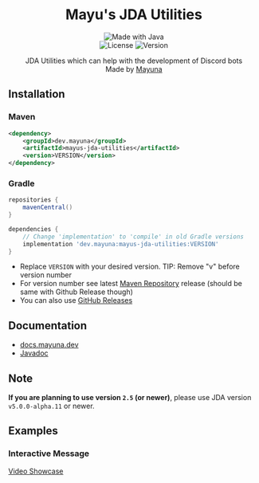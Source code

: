 <p align="center">
  <h1 align="center">Mayu's JDA Utilities</h1>
</p>
<p align="center">
  <img src="http://ForTheBadge.com/images/badges/made-with-java.svg" alt="Made with Java">
  <br>
  <img src="https://img.shields.io/github/license/lilmayu/MayusJDAUtilities.svg" alt="License">
  <img src="https://img.shields.io/github/v/release/lilmayu/MayusJDAUtilities.svg" alt="Version">
</p>
<p align="center">
    JDA Utilities which can help with the development of Discord bots
  <br>
  Made by <a href="https://mayuna.dev">Mayuna</a>
</p>

## Installation
### Maven
```xml
<dependency>
    <groupId>dev.mayuna</groupId>
    <artifactId>mayus-jda-utilities</artifactId>
    <version>VERSION</version>
</dependency>
```
### Gradle
```gradle
repositories {
    mavenCentral()
}

dependencies {
    // Change 'implementation' to 'compile' in old Gradle versions
    implementation 'dev.mayuna:mayus-jda-utilities:VERSION'
}
```
- Replace `VERSION` with your desired version. TIP: Remove "v" before version number
- For version number see latest [Maven Repository](https://mvnrepository.com/artifact/dev.mayuna/mayus-jda-utilities) release (should be same with Github Release though)
- You can also use [GitHub Releases](https://github.com/lilmayu/MayusJDAUtilities/releases)

## Documentation
- [docs.mayuna.dev](https://docs.mayuna.dev/en/mayus-jda-utilities)
- [Javadoc](https://data.mayuna.dev/javadocs/mayus-jda-utilities/)

## Note
**If you are planning to use version `2.5` (or newer)**, please use JDA version `v5.0.0-alpha.11` or newer.

## Examples
### Interactive Message
[Video Showcase](https://user-images.githubusercontent.com/52459400/142770573-2d4dd7ca-241c-4c38-90ab-df96e737128e.mp4)

